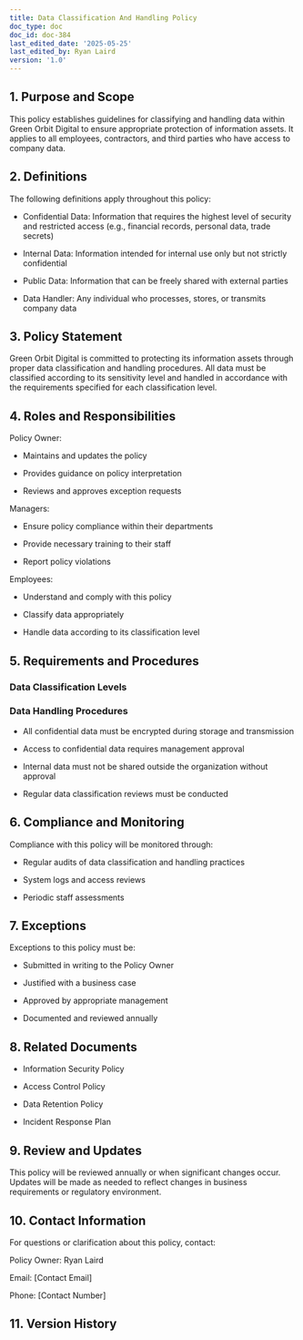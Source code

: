 ```yaml
---
title: Data Classification And Handling Policy
doc_type: doc
doc_id: doc-384
last_edited_date: '2025-05-25'
last_edited_by: Ryan Laird
version: '1.0'
---
```


## 1. Purpose and Scope

This policy establishes guidelines for classifying and handling data within Green Orbit Digital to ensure appropriate protection of information assets. It applies to all employees, contractors, and third parties who have access to company data.

## 2. Definitions

The following definitions apply throughout this policy:

- Confidential Data: Information that requires the highest level of security and restricted access (e.g., financial records, personal data, trade secrets)

- Internal Data: Information intended for internal use only but not strictly confidential

- Public Data: Information that can be freely shared with external parties

- Data Handler: Any individual who processes, stores, or transmits company data

## 3. Policy Statement

Green Orbit Digital is committed to protecting its information assets through proper data classification and handling procedures. All data must be classified according to its sensitivity level and handled in accordance with the requirements specified for each classification level.

## 4. Roles and Responsibilities

Policy Owner:

- Maintains and updates the policy

- Provides guidance on policy interpretation

- Reviews and approves exception requests

Managers:

- Ensure policy compliance within their departments

- Provide necessary training to their staff

- Report policy violations

Employees:

- Understand and comply with this policy

- Classify data appropriately

- Handle data according to its classification level

## 5. Requirements and Procedures

### Data Classification Levels

<!-- Unsupported block type: child_database -->

### Data Handling Procedures

- All confidential data must be encrypted during storage and transmission

- Access to confidential data requires management approval

- Internal data must not be shared outside the organization without approval

- Regular data classification reviews must be conducted

## 6. Compliance and Monitoring

Compliance with this policy will be monitored through:

- Regular audits of data classification and handling practices

- System logs and access reviews

- Periodic staff assessments

## 7. Exceptions

Exceptions to this policy must be:

- Submitted in writing to the Policy Owner

- Justified with a business case

- Approved by appropriate management

- Documented and reviewed annually

## 8. Related Documents

- Information Security Policy

- Access Control Policy

- Data Retention Policy

- Incident Response Plan

## 9. Review and Updates

This policy will be reviewed annually or when significant changes occur. Updates will be made as needed to reflect changes in business requirements or regulatory environment.

## 10. Contact Information

For questions or clarification about this policy, contact:

Policy Owner: Ryan Laird

Email: [Contact Email]

Phone: [Contact Number]

## 11. Version History

<!-- Unsupported block type: table -->
